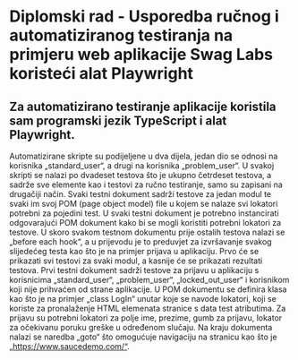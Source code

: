 # Diplomski rad - Usporedba ručnog i automatiziranog testiranja na primjeru web aplikacije Swag Labs koristeći alat Playwright
## Za automatizirano testiranje aplikacije koristila sam programski jezik TypeScript i alat Playwright. 
Automatizirane skripte su podijeljene u dva dijela, jedan dio se odnosi na korisnika „standard_user“, a drugi na korisnika „problem_user“. U svakoj skripti se nalazi po dvadeset testova što je ukupno četrdeset testova, a sadrže sve elemente kao i testovi za ručno testiranje, samo su zapisani na drugačiji način. Svaki testni dokument sadrži testove za jedan modul te svaki im svoj POM (page object model) file u kojem se nalaze svi lokatori potrebni za pojedini test. U svaki testni dokument je potrebno instancirati odgovarajući POM dokument kako bi se mogli koristiti potrebni lokatori za testove. U skoro svakom testnom dokumentu prije ostalih testova nalazi se „before each hook“, a u prijevodu je to preduvjet za izvršavanje svakog slijedećeg testa kao što je na primjer prijava u aplikaciju. Prvo će se prikazati svi testovi za svaki modul, a kasnije će se prikazati rezultati testova.
Prvi testni dokument sadrži testove za prijavu u aplikaciju s korisnicima „standard_user“, „problem_user“, „locked_out_user“ i korisnikom koji nije prihvaćen od strane aplikacije.
U POM dokumentu se definira klasa kao što je na primjer „class LogIn“ unutar koje se navode lokatori, koji se koriste za pronalaženje HTML elemenata stranice s data test atributima. Za prijavu su potrebni lokatori za polje ime, prezime, gumb za prijavu, lokator za očekivanu poruku greške u određenom slučaju. Na kraju dokumenta nalazi se naredba „goto“ što omogućuje navigaciju na stranicu kao što je „https://www.saucedemo.com/“.
